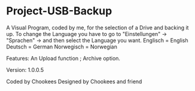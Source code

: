 # Project-USB-Backup
A Visual Program, coded by me, for the selection of a Drive and backing it up.
To change the Language you have to go to "Einstellungen" -> "Sprachen" -> and then select the Language you want.
Englisch = English
Deutsch = German
Norwegisch = Norwegian

Features: An Upload function ; Archive option.

Version: 1.0.0.5

Coded by Chookees
Designed by Chookees and friend


